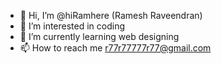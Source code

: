 - 👋 Hi, I’m @hiRamhere (Ramesh Raveendran)
- 👀 I’m interested in coding
- 🌱 I’m currently learning web designing
- 📫 How to reach me r77r77777r77@gmail.com
  

<!---
hiRamhere/hiRamhere is a ✨ special ✨ repository because its `README.md` (this file) appears on your GitHub profile.
You can click the Preview link to take a look at your changes.
--->
